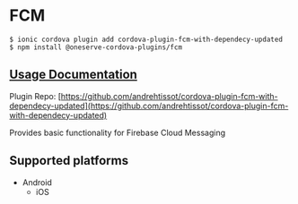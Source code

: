# FCM

```text
$ ionic cordova plugin add cordova-plugin-fcm-with-dependecy-updated
$ npm install @oneserve-cordova-plugins/fcm
```

## [Usage Documentation](https://oneserve.gitbook.io/oneserve-cordova-plugins/plugins/fcm/)

Plugin Repo: [https://github.com/andrehtissot/cordova-plugin-fcm-with-dependecy-updated](https://github.com/andrehtissot/cordova-plugin-fcm-with-dependecy-updated)

Provides basic functionality for Firebase Cloud Messaging

## Supported platforms

* Android
  * iOS

